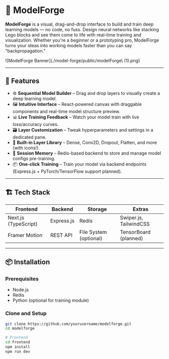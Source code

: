 # 🧠 ModelForge

**ModelForge** is a visual, drag-and-drop interface to build and train deep learning models — no code, no fuss. Design neural networks like stacking Lego blocks and see them come to life with real-time training and visualization. Whether you're a beginner or a prototyping pro, ModelForge turns your ideas into working models faster than you can say "backpropagation."

![ModelForge Banner](./model-forge/public/modelForge\ (1).png)

---

## 🚀 Features

- ⚙️ **Sequential Model Builder** – Drag and drop layers to visually create a deep learning model.
- 🖼️ **Intuitive Interface** – React-powered canvas with draggable components and real-time model structure preview.
- 📊 **Live Training Feedback** – Watch your model train with live loss/accuracy curves.
- 🗃️ **Layer Customization** – Tweak hyperparameters and settings in a dedicated pane.
- 🧠 **Built-in Layer Library** – Dense, Conv2D, Dropout, Flatten, and more (with icons!).
- 🧵 **Session Memory** – Redis-based backend to store and manage model configs pre-training.
- 📦 **One-click Training** – Train your model via backend endpoints (Express.js + PyTorch/TensorFlow support planned).

---

## 🏗️ Tech Stack

| Frontend             | Backend           | Storage            | Extras                      |
|----------------------|-------------------|---------------------|-----------------------------|
| Next.js (TypeScript) | Express.js        | Redis               | Swiper.js, TailwindCSS      |
| Framer Motion        | REST API          | File System (optional) | TensorBoard (planned)    |

---

## 📦 Installation

### Prerequisites

- Node.js
- Redis
- Python (optional for training module)

### Clone and Setup

```bash
git clone https://github.com/yourusername/modelforge.git
cd modelforge

# Frontend
cd frontend
npm install
npm run dev
